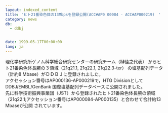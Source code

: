 ```yaml
---
layout: indexed_content
title: 'ヒト21番染色体の13Mbpsを登録公開(ACC#AP0 00084 - ACC#AP000219)　'
category: news
db:
  - ddbj


date: 1999-05-17T00:00:00
lang: ja
---
```


理化学研究所ゲノム科学総合研究センタ－の研究チーム（榊佳之代表） からヒト21番染色体長腕の３領域（21q21.1, 21q22.1, 21q22.3-ter） の塩基配列データ（計約8 Mbase）がＤＤＢＪに登録されました。<br>アクセッション番号はAP000136-AP000219で，HTG DivisionとしてDDBJ/EMBL/GenBank 国際塩基配列データベースに公開されました。<br>先に科学技術振興事業団（JST）から登録されたヒト21番染色体長腕の領域 （21q22.1;アクセッション番号はAP000084-AP000135）と合わせて合計約13 Mbaseが公開 されています。
